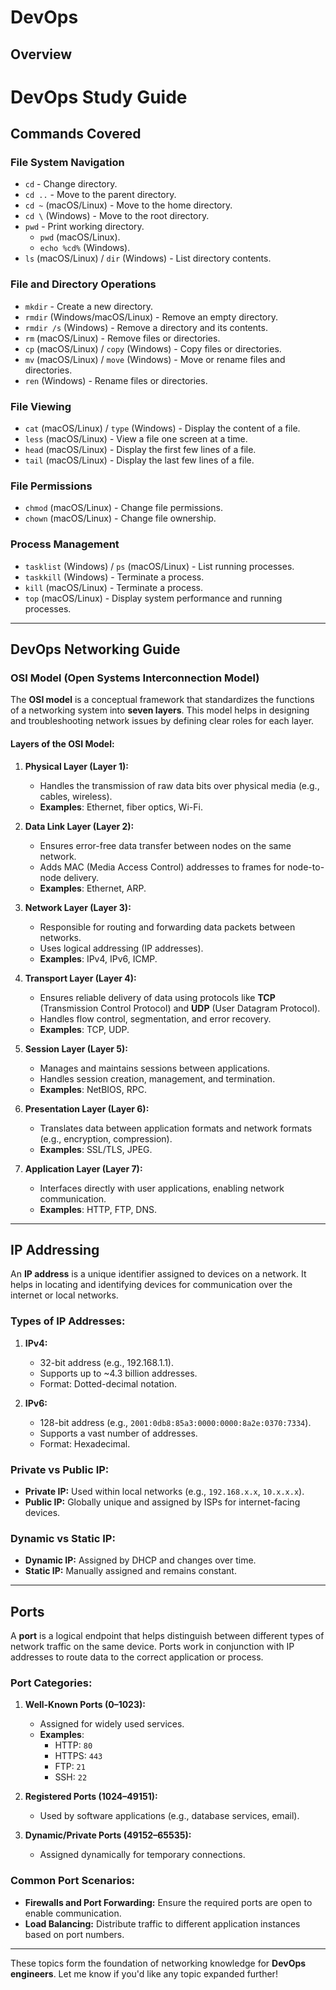 # **DevOps**

## **Overview**

# **DevOps Study Guide**

## **Commands Covered**

### **File System Navigation**

- `cd` - Change directory.
- `cd ..` - Move to the parent directory.
- `cd ~` (macOS/Linux) - Move to the home directory.
- `cd \` (Windows) - Move to the root directory.
- `pwd` - Print working directory.
  - `pwd` (macOS/Linux).
  - `echo %cd%` (Windows).
- `ls` (macOS/Linux) / `dir` (Windows) - List directory contents.

### **File and Directory Operations**

- `mkdir` - Create a new directory.
- `rmdir` (Windows/macOS/Linux) - Remove an empty directory.
- `rmdir /s` (Windows) - Remove a directory and its contents.
- `rm` (macOS/Linux) - Remove files or directories.
- `cp` (macOS/Linux) / `copy` (Windows) - Copy files or directories.
- `mv` (macOS/Linux) / `move` (Windows) - Move or rename files and directories.
- `ren` (Windows) - Rename files or directories.

### **File Viewing**

- `cat` (macOS/Linux) / `type` (Windows) - Display the content of a file.
- `less` (macOS/Linux) - View a file one screen at a time.
- `head` (macOS/Linux) - Display the first few lines of a file.
- `tail` (macOS/Linux) - Display the last few lines of a file.

### **File Permissions**

- `chmod` (macOS/Linux) - Change file permissions.
- `chown` (macOS/Linux) - Change file ownership.

### **Process Management**

- `tasklist` (Windows) / `ps` (macOS/Linux) - List running processes.
- `taskkill` (Windows) - Terminate a process.
- `kill` (macOS/Linux) - Terminate a process.
- `top` (macOS/Linux) - Display system performance and running processes.

---

## **DevOps Networking Guide**

### **OSI Model (Open Systems Interconnection Model)**

The **OSI model** is a conceptual framework that standardizes the functions of a networking system into **seven layers**. This model helps in designing and troubleshooting network issues by defining clear roles for each layer.

#### **Layers of the OSI Model:**

1. **Physical Layer (Layer 1):**
   - Handles the transmission of raw data bits over physical media (e.g., cables, wireless).
   - **Examples**: Ethernet, fiber optics, Wi-Fi.

2. **Data Link Layer (Layer 2):**
   - Ensures error-free data transfer between nodes on the same network.
   - Adds MAC (Media Access Control) addresses to frames for node-to-node delivery.
   - **Examples**: Ethernet, ARP.

3. **Network Layer (Layer 3):**
   - Responsible for routing and forwarding data packets between networks.
   - Uses logical addressing (IP addresses).
   - **Examples**: IPv4, IPv6, ICMP.

4. **Transport Layer (Layer 4):**
   - Ensures reliable delivery of data using protocols like **TCP** (Transmission Control Protocol) and **UDP** (User Datagram Protocol).
   - Handles flow control, segmentation, and error recovery.
   - **Examples**: TCP, UDP.

5. **Session Layer (Layer 5):**
   - Manages and maintains sessions between applications.
   - Handles session creation, management, and termination.
   - **Examples**: NetBIOS, RPC.

6. **Presentation Layer (Layer 6):**
   - Translates data between application formats and network formats (e.g., encryption, compression).
   - **Examples**: SSL/TLS, JPEG.

7. **Application Layer (Layer 7):**
   - Interfaces directly with user applications, enabling network communication.
   - **Examples**: HTTP, FTP, DNS.

---

## **IP Addressing**

An **IP address** is a unique identifier assigned to devices on a network. It helps in locating and identifying devices for communication over the internet or local networks.

### **Types of IP Addresses:**

1. **IPv4:**
   - 32-bit address (e.g., 192.168.1.1).
   - Supports up to ~4.3 billion addresses.
   - Format: Dotted-decimal notation.

2. **IPv6:**
   - 128-bit address (e.g., `2001:0db8:85a3:0000:0000:8a2e:0370:7334`).
   - Supports a vast number of addresses.
   - Format: Hexadecimal.

### **Private vs Public IP:**
- **Private IP:** Used within local networks (e.g., `192.168.x.x`, `10.x.x.x`).
- **Public IP:** Globally unique and assigned by ISPs for internet-facing devices.

### **Dynamic vs Static IP:**
- **Dynamic IP:** Assigned by DHCP and changes over time.
- **Static IP:** Manually assigned and remains constant.

---

## **Ports**

A **port** is a logical endpoint that helps distinguish between different types of network traffic on the same device. Ports work in conjunction with IP addresses to route data to the correct application or process.

### **Port Categories:**

1. **Well-Known Ports (0–1023):**
   - Assigned for widely used services.
   - **Examples**:
     - HTTP: `80`
     - HTTPS: `443`
     - FTP: `21`
     - SSH: `22`

2. **Registered Ports (1024–49151):**
   - Used by software applications (e.g., database services, email).

3. **Dynamic/Private Ports (49152–65535):**
   - Assigned dynamically for temporary connections.

### **Common Port Scenarios:**
- **Firewalls and Port Forwarding:** Ensure the required ports are open to enable communication.
- **Load Balancing:** Distribute traffic to different application instances based on port numbers.

---

These topics form the foundation of networking knowledge for **DevOps engineers**. Let me know if you'd like any topic expanded further!
